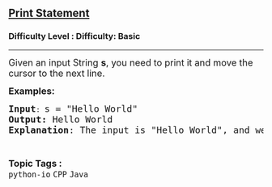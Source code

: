 <h2><a href="https://www.geeksforgeeks.org/problems/print-statement--112959/1?page=1&category=CPP&sortBy=difficulty">Print Statement</a></h2><h3>Difficulty Level : Difficulty: Basic</h3><hr><div class="problems_problem_content__Xm_eO"><p><span style="font-size: 18px;">Given an input String <strong>s</strong>, you need to print it and move the cursor to the next line.</span></p>
<p><span style="font-size: 18px;"><strong>Examples:<br></strong></span></p>
<pre><span style="font-size: 18px;"><strong>Input</strong></span>: <span style="font-size: 18px;">s = "Hello World"<br><strong>Output:</strong> Hello World <br><strong>Explanation</strong>: The input is "Hello World", and we just print it. </span></pre></div><br><p><span style=font-size:18px><strong>Topic Tags : </strong><br><code>python-io</code>&nbsp;<code>CPP</code>&nbsp;<code>Java</code>&nbsp;